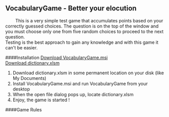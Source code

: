 VocabularyGame - Better your elocution
-----------------------------------------------------
&nbsp;&nbsp;&nbsp;&nbsp;&nbsp;&nbsp;&nbsp;&nbsp;This is a very simple test game that accumulates points based on your correctly guessed choices. The question is on the top of the window and you must choose only one from five random choices to proceed to the next question.<br />Testing is the best approach to gain any knowledge and with this game it can't be easier.

####Installation
[Download VocabularyGame.msi]()<br />
[Download dictionary.xlsm]()

1. Download dictionary.xlsm in some permanent location on your disk (like My Documents)
2. Install VocabularyGame.msi and run VocabularyGame from your desktop
3. When the open file dialog pops up, locate dictionary.xlsm
4. Enjoy, the game is started !

####Game Rules
